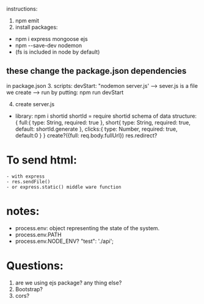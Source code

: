 instructions:

1. npm emit
2. install packages:
  - npm i express mongoose ejs
  - npm --save-dev nodemon
  - (fs is included in node by default)
## these change the package.json dependencies
in package.json
3. scripts:
    devStart: "nodemon server.js'
    --> sever.js is a file we create
    --> run by putting: npm run devStart

4. create server.js 

- library: npm i shortid
    shortId = require shortid
schema of data structure:{
    full:{
        type: String,
        required: true
    },
    short{
        type: String,
        required: true,
        default: shortId.generate
    },
    clicks:{
        type: Number,
        required: true,
        default:0
    }
}
create?({full: req.body.fullUrl})
res.redirect?




# To send html:
    - with express
    - res.sendFile() 
    - or express.static() middle ware function






# notes:
- process.env: object representing the state of the system.
- process.env.PATH
- process.env.NODE_ENV? "test": './api';

# Questions: 
1. are we using ejs package? any thing else?
2. Bootstrap?
3. cors?

